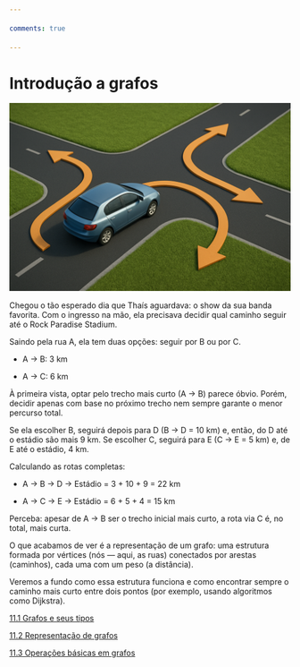 ```yaml
---

comments: true

---
```


# **Introdução a grafos**

![Grafos](grafos.assets/grafos.png)

Chegou o tão esperado dia que Thaís aguardava: o show da sua banda favorita. Com o ingresso na mão, ela precisava decidir qual caminho seguir até o Rock Paradise Stadium.

Saindo pela rua A, ela tem duas opções: seguir por B ou por C.

- A → B: 3 km

- A → C: 6 km

À primeira vista, optar pelo trecho mais curto (A → B) parece óbvio. Porém, decidir apenas com base no próximo trecho nem sempre garante o menor percurso total.

Se ela escolher B, seguirá depois para D (B → D = 10 km) e, então, do D até o estádio são mais 9 km.
Se escolher C, seguirá para E (C → E = 5 km) e, de E até o estádio, 4 km.

Calculando as rotas completas:

- A → B → D → Estádio = 3 + 10 + 9 = 22 km

- A → C → E → Estádio = 6 + 5 + 4 = 15 km

Perceba: apesar de A → B ser o trecho inicial mais curto, a rota via C é, no total, mais curta.

O que acabamos de ver é a representação de um grafo: uma estrutura formada por vértices (nós — aqui, as ruas) conectados por arestas (caminhos), cada uma com um peso (a distância). 

Veremos a fundo como essa estrutura funciona e como encontrar sempre o caminho mais curto entre dois pontos (por exemplo, usando algoritmos como Dijkstra).

[11.1 Grafos e seus tipos](../grafos/grafos-tipos.md)

[11.2 Representação de grafos](../grafos/grafos-representacao.md)

[11.3 Operações básicas em grafos](../grafos/grafos-operacoes-basicas.md)